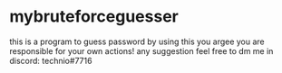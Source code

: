 # mybruteforceguesser
this is a program to guess password by using this you argee you are responsible for your own actions!
any suggestion feel free to dm me in discord: technio#7716
